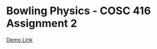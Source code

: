 # Bowling Physics - COSC 416 Assignment 2

[Demo Link](https://www.youtube.com/watch?v=XIAEkjbtMKk)
